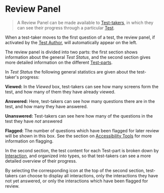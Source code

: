 <!--
created_at: 2018-10-30
authors:         
    - "Catherine Pease"
-->

# Review Panel

>A Review Panel can be made available to [Test-takers](../appendix/glossary.md#test-taker), in which they can see their progress through a particular [Test](../appendix/glossary.md#test).

When a test-taker moves to the first question of a test, the review panel, if activated by the [Test Author](../appendix/glossary.md#test-author), will automatically appear on the left. 

The review panel is divided into two parts: the first section shows information about the general *Test Status*, and the second section gives more detailed information on the different [Test-parts](../appendix/glossary.md#test-part). 


In *Test Status* the following general statistics are given about the test-taker's progress:

**Viewed:** In the *Viewed* box, test-takers can see how many screens form the test, and how many of them they have already viewed.  

**Answered:** Here, test-takers can see how many questions there are in the test, and how many they have answered.

**Unanswered:** Test-takers can see here how many of the questions in the test they have *not* answered

**Flagged:** The number of questions which have been flagged for later review will be shown in this box. See the section on [Accessibility Tools](../taking-a-test/accessibility-tools.md) for more information on flagging. 


In the second section, the test content for each Test-part is broken down by [Interaction](../appendix/glossary.md#interaction), and organized into types, so that test-takers can see a more detailed overview of their progress. 

By selecting the corresponding icon at the top of the second section, test-takers can choose to display all interactions, only the interactions they have not yet answered, or only the interactions which have been flagged for review.

<!-- Missing Screenshot: Review Panel --> 






 